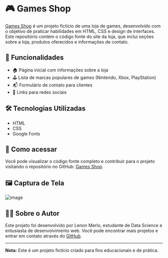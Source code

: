# 🎮 **Games Shop**

[Games Shop](https://github.com/lenonmerlo/games_shop_fic) é um projeto fictício de uma loja de games, desenvolvido com o objetivo de praticar habilidades em HTML, CSS e design de interfaces. Este repositório contém o código fonte do site da loja, que inclui seções sobre a loja, produtos oferecidos e informações de contato.

## 🌟 **Funcionalidades**

- 🏠 Página inicial com informações sobre a loja
- 🕹️ Lista de marcas populares de games (Nintendo, Xbox, PlayStation)
- 📬 Formulário de contato para clientes
- 🔗 Links para redes sociais

## 🛠️ **Tecnologias Utilizadas**

- HTML
- CSS
- Google Fonts

## 🔗 **Como acessar**

Você pode visualizar o código fonte completo e contribuir para o projeto visitando o repositório no GitHub: [Games Shop](https://github.com/lenonmerlo/games_shop_fic).

## 🖼️ **Captura de Tela**

![image](https://github.com/user-attachments/assets/e57b6de0-1498-4936-ba05-c0efde06b32d)


## 👨‍💻 **Sobre o Autor**

Este projeto foi desenvolvido por Lenon Merlo, estudante de Data Science e entusiasta de desenvolvimento web. Você pode encontrar mais projetos e entrar em contato através do [GitHub](https://github.com/lenonmerlo).

---

**Nota:** Este é um projeto fictício criado para fins educacionais e de prática.
